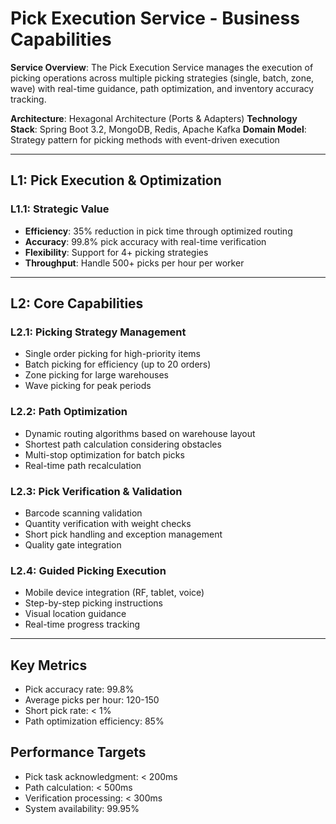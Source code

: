 # Pick Execution Service - Business Capabilities

**Service Overview**: The Pick Execution Service manages the execution of picking operations across multiple picking strategies (single, batch, zone, wave) with real-time guidance, path optimization, and inventory accuracy tracking.

**Architecture**: Hexagonal Architecture (Ports & Adapters)
**Technology Stack**: Spring Boot 3.2, MongoDB, Redis, Apache Kafka
**Domain Model**: Strategy pattern for picking methods with event-driven execution

---

## L1: Pick Execution & Optimization

### L1.1: Strategic Value
- **Efficiency**: 35% reduction in pick time through optimized routing
- **Accuracy**: 99.8% pick accuracy with real-time verification
- **Flexibility**: Support for 4+ picking strategies
- **Throughput**: Handle 500+ picks per hour per worker

---

## L2: Core Capabilities

### L2.1: Picking Strategy Management
- Single order picking for high-priority items
- Batch picking for efficiency (up to 20 orders)
- Zone picking for large warehouses
- Wave picking for peak periods

### L2.2: Path Optimization
- Dynamic routing algorithms based on warehouse layout
- Shortest path calculation considering obstacles
- Multi-stop optimization for batch picks
- Real-time path recalculation

### L2.3: Pick Verification & Validation
- Barcode scanning validation
- Quantity verification with weight checks
- Short pick handling and exception management
- Quality gate integration

### L2.4: Guided Picking Execution
- Mobile device integration (RF, tablet, voice)
- Step-by-step picking instructions
- Visual location guidance
- Real-time progress tracking

---

## Key Metrics
- Pick accuracy rate: 99.8%
- Average picks per hour: 120-150
- Short pick rate: < 1%
- Path optimization efficiency: 85%

## Performance Targets
- Pick task acknowledgment: < 200ms
- Path calculation: < 500ms
- Verification processing: < 300ms
- System availability: 99.95%
